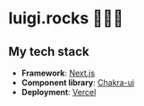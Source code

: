 # luigi.rocks 🤘🏽🎸

## My tech stack

- **Framework**: [Next.js](https://nextjs.org/)
- **Component library**: [Chakra-ui](https://chakra-ui.com/)
- **Deployment**: [Vercel](https://vercel.com/)


